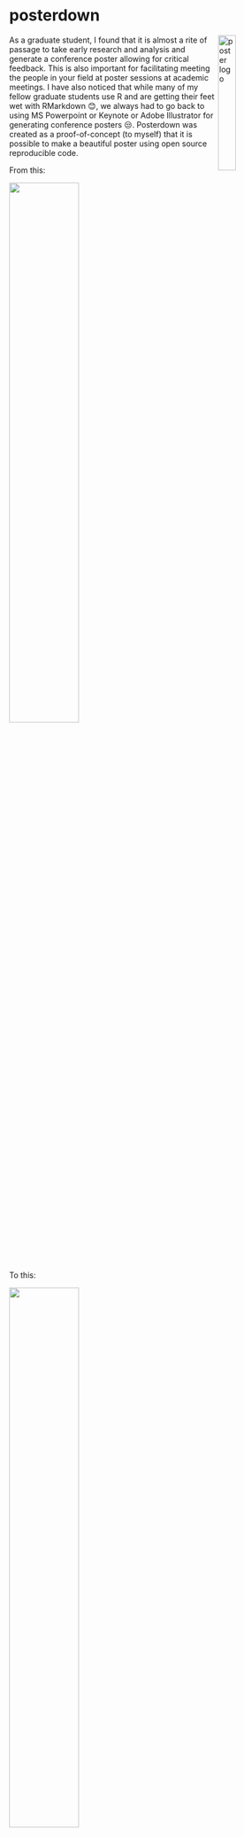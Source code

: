 # posterdown

<img src="Images/posterdown_hexlogo1.png" alt="poster logo" align="right" width = "25%" height="25%"/>

As a graduate student, I found that it is almost a rite of passage to take early research and analysis and generate a conference poster allowing for critical feedback. This is also important for facilitating meeting the people in your field at poster sessions at academic meetings. I have also noticed that while many of my fellow graduate students use R and are getting their feet wet with RMarkdown :blush:, we always had to go back to using MS Powerpoint or Keynote or Adobe Illustrator for generating conference posters :unamused:. Posterdown was created as a proof-of-concept (to myself) that it is possible to make a beautiful poster using open source reproducible code.

From this:

<img src="Images/code_pic.png" width="50%" height="50%">

To this:

<img src="Images/example_poster1.png" width="50%" height="50%">


Please feel free to give me feedback or requests for changes in the [issues](https://github.com/brentthorne/posterdown/issues) page. I am currently finishing up my Master's degree so I will have limited time to work on updating this package in the next few months but nevertheless I will do what I can! :smile: 

## Installation

You can install and use **posterdown** from github using the `devtools` package as seen below.

```r

devtools::install_github("brentthorne/posterdown")

```

### Instructions if you have never used RMarkdown

1. Install `devtools` package

    ```r
    install.packages("devtools")
    ```

2. Install `posterdown` from github repo

    ```r
    devtools::install_github("brentthorne/posterdown")
    ```

3. Install `tinytex`Latex libraries:

    ```r
    tinytex::install_tinytex()
    ```

    _**NOTE** This will take some time to load the LaTex Packages but is the best option (in my opinion) for keeping your Latex library as small as possible. After the first download of these libraries you will not need to do this again. To confirm that Tinytex is properly installed use: `tinytex:::is_tinytex()` and you should get a value of `TRUE` in the console._
    
    _**NOTE** If you have conflicting versions of Latex (i.e. tinytex and MacTex), you could have problems rendering your poster. You may need to uninstall all versions, then start over by installing posterdown and tinytex from scratch._ 

## Overview

The **posterdown** package provides a familiar workflow for those used to working in [RMarkdown](https://rmarkdown.rstudio.com/). This package is currently focused on a single template called **posterdown_pdf** which is by default a 38in (H) x 45in (W) poster template but does allow for custom sizing, section headers, and colour options.

## Using posterdown from RStudio

To use **posterdown** from RStudio:

1. Install the latest [RStudio](http://www.rstudio.com/products/rstudio/download/).

2. Install the **posterdown** package: 

    ```r    
    devtools::install_github("brentthorne/posterdown")
    ```
    
3. Use the **File / New File / R Markdown.. / From Template / Posterdown PDF** dialog pathway to create a conference poster from the _Posterdown PDF_ template provided.

    ![New R Markdown](Images/posterdown_picture.png)

    _**NOTE** If you do not see the **Posterdown PDF** template in this dialogue box, restart the R session or close and re-open RStudio._

## Customization

Posterdown uses Latex to generate the PDF poster but more specifically it uses the [Memoir Latex](http://texdoc.net/texmf-dist/doc/latex/memoir/memman.pdf) class. Memoir was chosen for its flexibility in page sizing as well as its thorough documentation. I am fairly new to the world of Latex, and found this class to have a reasonable amount of customization available, at least for my skill level. If there are any users who think there may be better options for down the road I am more than willing to listen! 

### YAML Options

YAML header options have been created to provide more freedom in design (i.e. colours, number of columns, and sizing) to fit a wide variety of requirements. Here are the default YAML options found in the `.Rmd` file:

|     Option    | Description |
|---------------|-------------|
| `title` | Poster title, acts as you would expect from RMarkdown. You can add line breaks in your title with \\break. |
| `author` | List of authors which (as of now) only has true support for a single author, however I have provided a hacky way to have many authors until I can find the time to figure out how to implement something like the [rticles](https://github.com/rstudio/rticles/blob/master/inst/rmarkdown/templates/mdpi_article/skeleton/skeleton.Rmd) packages does|
| `affiliation` | Author affiliations, which just as the `author` section is currently a hacky version of what I would ultimately like to produce. |
| `title_textsize`| Title font size. Sizes can be one of: "tiny", "scriptsize", "footnotesize", "small", "normalsize", "large", "Large", "LARGE", "huge" or "Huge", see `font_size` below for more information.
| `author_textsize`| Author list font size
| `affiliation_textsize`| Affiliations list font size
| `body_textsize`| Font size of the poster's main body
| `bibliography_textsize`| Bibliography font size
| `font_size` | Represents the point value for `\normaltextsize` in latex. All other font sizes are adjusted from this baseline. For example, if the title in the skeleton document is given the Latex command `\Huge`, meaning that the title text will be "huge" relative to the `font_size` chosen. See [Here](https://www.overleaf.com/learn/latex/Font_sizes,_families,_and_styles) for a useful resource for a better understanding of the Latex text sizing options.|
| `font_family` | Selects the font family to be used on the poster. In the future I will try to implement multiple font families for various components of the poster (such as different fonts for the title versus the main body text).  For now, only standard Latex fonts are available, see [here](https://www.overleaf.com/learn/latex/Font_typefaces) for a list of possible options.|
| `title_bgcol` | The background colour for the title section of the poster (currently using hex values to define this colour) |
| `poster_bgcol`| Background colour of the poster's main body section. |
| `title_textcol` | Colour of the main title text. |
| `header_textcol` | Colour of the Section Header Text. |
| `cite_col` | Colour of the citation link elements when using `biblatex`. |
| `url_col` | Colour of URL links specifically |
| `link_col` | Colour of in-document links (example would be referencing a Figure or a Table) |
| `columnline_col` | Colour of the line which divides each column in the poster |
| `poster_height` | Height of the final poster output. Units can be: "in", "mm", "cm" |
| `poster_width` | Width of the final poster output. Units can be: "in", "mm", "cm" |
| `column_numbers` | Number of columns you wish for the poster to have in the main section of the poster. |
| `bibliography` | Name of the `.bib`. file which you are using to source material. As of right now only `biblatex` is working but I intend to add support of `natbib` which is my preference.
| `bibliography_spacing` | Sets the mutiplier for line spacing between bibliography entries, default value is `0.8`. Useful if you need to squeeze more space from somewhere.
| `output` | For generating `posterdown_pdf`, in the future other poster designs or templates may be made for this package and thus this option in the YAML will be more flexible. For now this is the only option. |

### Markdown Customization

As you add content to your RMarkdown file, you will notice that the output pdf will fill in columns from left to right, and from top to bottom within columns. If you have more content for your poster than space is available on the default poster, it will spill onto a second page. If this occurs, you can try adding more columns and decreasing the font size (both in the YAML header) to make it work. Or, of course, edit the content to make it shorter. :smile:

## Using posterdown outside of RStudio

1. Install [pandoc](http://pandoc.org) using the [instructions for your platform](https://github.com/rstudio/rmarkdown/blob/master/PANDOC.md).

2. Install the **rmarkdown** and **posterdown** packages:

    ```r
    devtools::install_github("brentthorne/posterdown")
    ```

3. Use the `rmarkdown::draft()` function to create articles:

    ```r
    rmarkdown::draft("MyPoster.Rmd", template = "posterdown_pdf", package = "posterdown")
    ```
    
## To Do List (When Not Writing my Master's Thesis)

- [x] ~~Support for changing the size of the poster~~
- [ ] Support for Natbib
- [ ] Support for nbib from PubMed
- [ ] Support for logo placement in the title bar section of poster
- [ ] Gradient colour options
- [ ] True YAML multi-author/ multi-affiliation support
- [ ] Toggle citation section on/off as per user's choice
- [x] ~~Make colour options standardized (probably hex colours if possible)~~
- [ ] Allow users to choose colour options from a palette??
- [x] ~~Fill/style Section headings if user wishes~~
